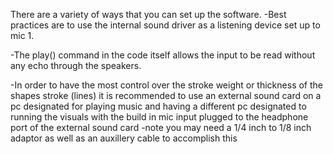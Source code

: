 There are a variety of ways that you can set up the software. 
 -Best practices are to use the internal sound driver as a listening device set up to  mic 1. 

 -The play() command in the code itself allows the input to be read without any echo through the speakers. 
 
 -In order to have the most control over the stroke weight or thickness of the shapes stroke (lines) it is recommended to use an external sound card on a pc designated for playing music and having a different pc designated to running the visuals with the build in mic input plugged to the headphone port of the external sound card
    -note you may need a 1/4 inch to 1/8 inch adaptor as well as an auxillery cable to accomplish this
    
